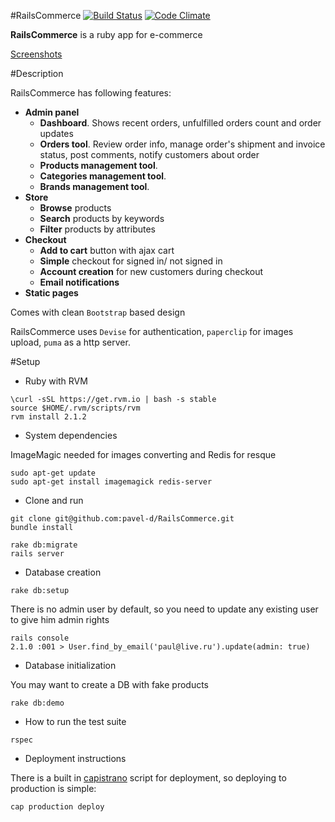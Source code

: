 #RailsCommerce [![Build Status](https://travis-ci.org/pavel-d/RailsCommerce.png?branch=master)](https://travis-ci.org/pavel-d/RailsCommerce) [![Code Climate](https://codeclimate.com/github/pavel-d/RailsCommerce.png)](https://codeclimate.com/github/pavel-d/RailsCommerce)

**RailsCommerce** is a ruby app for e-commerce


[Screenshots](https://github.com/pavel-d/RailsCommerce/wiki/Screenshots)

#Description

RailsCommerce has following features:

- **Admin panel**
  - **Dashboard**. Shows recent orders, unfulfilled orders count and order updates
  - **Orders tool**. Review order info, manage order's shipment and invoice status, post comments, notify customers about order
  - **Products management tool**. 
  - **Categories management tool**.
  - **Brands management tool**.
- **Store**
  - **Browse** products
  - **Search** products by keywords
  - **Filter** products by attributes
- **Checkout**
  - **Add to cart** button with ajax cart
  - **Simple** checkout for signed in/ not signed in
  - **Account creation** for new customers during checkout
  - **Email notifications**
- **Static pages**

Comes with clean `Bootstrap` based design

RailsCommerce uses `Devise` for authentication, `paperclip` for images upload, `puma` as a http server.

#Setup


* Ruby with RVM

```
\curl -sSL https://get.rvm.io | bash -s stable
source $HOME/.rvm/scripts/rvm
rvm install 2.1.2
```

* System dependencies

ImageMagic needed for images converting and Redis for resque
```
sudo apt-get update
sudo apt-get install imagemagick redis-server
```

* Clone and run
```
git clone git@github.com:pavel-d/RailsCommerce.git
bundle install

rake db:migrate
rails server
```



* Database creation

```
rake db:setup
```

There is no admin user by default, so you need to update any existing user to give him admin rights

```
rails console
2.1.0 :001 > User.find_by_email('paul@live.ru').update(admin: true)
```

* Database initialization

You may want to create a DB with fake products
```
rake db:demo
```

* How to run the test suite

```
rspec
```

* Deployment instructions

There is a built in [capistrano](https://github.com/pavel-d/RailsCommerce/blob/master/config/deploy.rb) script for deployment, so deploying to production is simple:

```
cap production deploy
```




